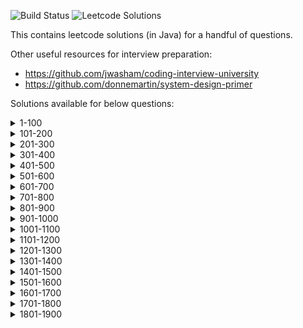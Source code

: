 ![Build Status](https://github.com/rRupeshRanjan/leetcode-solutions/actions/workflows/gradle.yml/badge.svg?branch=master)
![Leetcode Solutions](https://img.shields.io/badge/Leetcode-Solutions-brightgreen)

This contains leetcode solutions (in Java) for a handful of questions.

Other useful resources for interview preparation:
- https://github.com/jwasham/coding-interview-university
- https://github.com/donnemartin/system-design-primer

Solutions available for below questions:
<details>
	<summary>1-100</summary>
		<p>
		2. Add Two Numbers <br>
		3. Longest Substring Without Repeating Characters <br>
		5. Longest Palindromic Substring <br>
		11. Container With Most Water <br>
		15. 3Sum <br>
		16. 3Sum Closest <br>
		19. Remove Nth Node From End of List <br>
		20. Valid Parentheses <br>
		21. Merge Two Sorted Lists <br>
		22. Generate Parentheses <br>
		23. Merge k Sorted Lists <br>
        26. Remove Duplicates from Sorted Array <br>
		31. Next Permutation <br>
		32. Longest Valid Parentheses <br>
		33. Search in Rotated Sorted Array <br>
		34. Find First and Last Position of Element in Sorted Array <br>
        36. Valid sudoku <br>
		42. Trapping Rain Water <br>
		45. Jump Game II <br>
		48. Rotate Image <br>
		49. Group Anagrams <br>
		51. N-Queens <br>
		52. N-Queens II <br>
		53. Maximum Subarray <br>
		54. Spiral Matrix <br>
		55. Jump Game <br>
		56. Merge Intervals <br>
		57. Insert Interval <br>
		62. Unique Paths <br>
		63. Unique Paths II <br>
		66. Plus One <br>
        71. Simplify Path <br>
		73. Set Matrix Zeroes <br>
		74. Search a 2D Matrix <br>
		75. Sort Colors <br>
		76. Minimum Window Substring <br>
        80. Remove Duplicates from Sorted Array II <br>
		84. Largest Rectangle in Histogram <br>
		86. Palindrome Linked List <br>
        88. Merge Sorted Array <br>
		91. Decode Ways <br>
		94. Binary Tree Inorder Traversal <br>
		98. Validate Binary Search Tree <br>
		</p>
</details>

<details>
	<summary>101-200</summary>
		<p>
		102. Binary Tree Level Order Traversal <br>
		103. Binary Tree Zigzag Level Order Traversal <br>
		105. Construct Binary Tree from Preorder and Inorder Traversal <br>
		108. Convert Sorted Array to Binary Search Tree <br>
		109. Convert Sorted List to Binary Search Tree <br>
		114. Flatten Binary Tree to Linked List <br>
		120. Triangle <br>
		121. Best Time to Buy and Sell Stock <br>
		122. Best Time to Buy and Sell Stock II <br>
		123. Best Time to Buy and Sell Stock III <br>
        125. Valid Palindrome <br>
		128. Longest Consecutive Sequence <br>
		130. Surrounded Regions <br>
		134. Gas Station <br>
		138. Copy List with Random Pointer <br>
		139. Word Break <br>
        140. Word Break II <br>
		141. Linked List Cycle <br>
		144. Binary Tree Preorder Traversal <br>
		145. Binary Tree Postorder Traversal <br>
		150. Evaluate Reverse Polish Notation <br>
		151. Reverse Words in a String <br>
		153. Find Minimum in Rotated Sorted Array <br>
		154. Find Minimum in Rotated Sorted Array II <br>
		159. Longest Substring with At Most Two Distinct Characters <br>
		160. Intersection of Two Linked Lists <br>
        161. One Edit Distance <br>
		162. Find Peak Element <br>
		163. Missing Ranges <br>
		164. Maximum Gap <br>
		186. Reverse Words in a String II <br>
		188. Best Time to Buy and Sell Stock IV <br>
		191. Write a function that takes an unsigned integer and returns the number of '1' bits it has <br>
		198. House Robber <br>
		199. Binary Tree Right Side View <br>
		200. Number of Islands <br>
		</p>
</details>

<details>
	<summary>201-300</summary>
		<p>
		204. Count primes <br>
		207. Course schedule I <br>
		210. Course schedule II <br>
		213. House Robber II <br>
		215. Kth Largest Element in an Array <br>
		234. Palindrome Linked List <br>
		235. Lowest Common Ancestor of a Binary Search Tree <br>
		236. Lowest Common Ancestor of a Binary Tree <br>
        238. Product of Array Except Self <br>
		240. Search a 2D Matrix II <br>
		242. Valid Anagram <br>
		252. Meeting Rooms <br>
		253. Meeting Rooms II <br>
		256. Paint House <br>
        261. Graph Valid Tree <br>
		265. Paint House II <br>
		268. Missing Number <br>
        283. Move Zeroes <br>
		284. Peeking Iterator <br>
		298. Binary Tree Longest Consecutive Sequence <br>
		299. Bulls and Cows <br>
		300. Longest Increasing Subsequence <br>
		</p>
</details>

<details>
	<summary>301-400</summary>
		<p>
		309. Best time to by and sell stock with cooldown <br>
        314. Binary Tree Vertical Order Traversal <br>
		315. Count of Smaller Numbers After Self <br>
		318. Maximum Product of Word Lengths <br>
		319. Bulb Switcher <br>
		322. Coin Change <br>
		326. Power of Three <br>
		329. Longest Increasing Path in a Matrix <br>
		337. House Robber III <br>
		340. Longest Substring with At Most K Distinct Characters <br>
		344. Reverse String <br>
		346. Moving Average from Data Stream <br>
		347. Top K Frequent Elements <br>
		354. Russian Doll Envelopes <br>
		366. Find Leaves of Binary Tree <br>
		376. Wiggle Subsequence <br>
		377. Combination Sum IV <br>
		384. Shuffle an Array <br>
		394. Decode String <br>
		399. Evaluate Division <br>
        </p>
</details>

<details>
	<summary>401-500</summary>
		<p>
		410. Split Array Largest Sum <br>
		413. Arithmetic Slices <br>
		417. Pacific Atlantic Water Flow <br>
		418. Sentence Screen Fitting <br>
		419. Battleships in a Board <br>
		429. N-ary Tree Level Order Traversal <br>
        437. Path Sum III <br>
		453. Minimum Moves to Equal Array Elements <br>
		456. 132 Pattern <br>
		462. Minimum Moves to Equal Array Elements II <br>
        463. Island Perimeter <br>
		473. Matchsticks to Square <br>
		474. Ones and Zeroes <br>
		482. License Key Formatting <br>
		487. Max Consecutive Ones II <br>
		</p>
</details>

<details>
	<summary>501-600</summary>
		<p>
		515. Find Largest Value in Each Tree Row <br>
		518. Coin Change 2 <br>
        523. Continuous Subarray Sum <br>
		526. Beautiful Arrangement <br>
		535. Encode and Decode TinyURL <br>
		538. Convert BST to Greater Tree <br>
		542. 01 Matrix <br>
		543. Diameter of Binary Tree <br>
		547. Number of Provinces <br>
		554. Brick Wall <br>
		560. Subarray Sum Equals K <br>
		562. Longest Line of Consecutive One in Matrix <br>
		575. Distribute Candies <br>
		583. Delete Operation for Two Strings <br>
		589. N-ary Tree Preorder Traversal <br>
		590. N-ary Tree Postorder Traversal <br>
		594. Longest Harmonious Subsequence <br>
        </p>
</details>

<details>
	<summary>601-700</summary>
		<p>
		609. Find Duplicate File in System <br>
		622. Design Circular Queue <br>
		623. Add One Row to Tree <br>
		630. Course schedule III <br>
		637. Average of Levels in Binary Tree <br>
		645. Set Mismatch <br>
		647. Palindromic Substrings <br>
		652. Find Duplicate Subtrees <br>
		665. Non-decreasing Array <br>
		668. Kth Smallest Number in Multiplication Table <br>
		669. Trim a Binary Search Tree <br>
        670. Maximum Swap <br>
        678. Valid Parenthesis String <br>
        680. Valid Palindrome II <br>
		684. Redundant Connection <br>
		695. Max Area of Island <br>
		696. Count Binary Substrings <br>
		698. Partition to K Equal Sum Subsets <br>
		</p>
</details>

<details>
	<summary>701-800</summary>
		<p>
		714. Best Time to Buy and Sell Stock with Transaction Fee <br>
		719. Find K-th Smallest Pair Distance <br>
		721. Accounts Merge <br>
		733. Flood Fill <br>
		735. Asteroid Collision <br>
		746. Min Cost Climbing Stairs <br>
		752. Open the Lock <br>
		775. Global and Local Inversions <br>
		784. Letter Case Permutation <br>
		785. Is Graph Bipartite? <br>
		792. Number of Matching Subsequences <br>
		795. Number of Subarrays with Bounded Maximum <br>
		797. All Paths From Source to Target <br>
        </p>
</details>

<details>
    <summary>801-900</summary>
        <p>
		820. Short Encoding of Words <br>
		820. Short Encoding of Words <br>
		821. Shortest Distance to a Character <br>
		823. Binary Trees With Factors <br>
        827. Making A Large Island <br>
		841. Keys and Rooms <br>
		849. Maximize Distance to Closest Person <br>
		852. Peak Index in a Mountain Array <br>
		853. Car Fleet <br>
		869. Reordered Power of 2 <br>
		870. Advantage Shuffle <br>
		875. Koko Eating Bananas <br>
		886. Possible Bipartition <br>
		890. Find and Replace Pattern <br>
        </p>
</details>

<details>
    <summary>901-1000</summary>
        <p>
		904. Fruit Into Baskets <br>
		916. Word Subsets <br>
		923. 3Sum With Multiplicity <br>
        926. Flip String to Monotone Increasing <br>
		929. Unique Email Addresses <br>
		947. Most Stones Removed with Same Row or Column <br>
		948. Bag of Tokens <br>
        954. Array of Doubled Pairs <br>
		968. Binary Tree Cameras <br>
		970. Powerful Integers <br>
		971. Flip Binary Tree To Match Preorder Traversal <br>
        973. K Closest Points to Origin <br>
		974. Subarray Sums Divisible by K <br>
		975. Odd Even Jump <br>
		</p>
</details>

<details>
	<summary>1001-1100</summary>
		<p>
		1004. Max Consecutive Ones III <br>
		1008. Construct Binary Search Tree from Preorder Traversal <br>
		1011. Capacity To Ship Packages Within D Days <br>
        1013. Partition Array Into Three Parts With Equal Sum <br>
        1020. Number of Enclaves <br>
		1038. Binary Search Tree to Greater Sum Tree <br>
        1041. Robot Bounded In Circle <br>
		1047. Remove All Adjacent Duplicates In String <br>
		1048. Longest String Chain <br>
		1060. Missing Element in Sorted Array <br>
		1074. Number of submatrices that sum to target <br>
		1091. Shortest Path in Binary Matrix <br>
		1094. Car Pooling <br>
        </p>
</details>

<details>
	<summary>1101-1200</summary>
		<p>
		1110. Delete Nodes And Return Forest <br>
		1161. Maximum Level Sum of a Binary Tree <br>
		1162. As Far from Land as Possible <br>
        </p>
</details>

<details>
	<summary>1201-1300</summary>
		<p>
		1209. Remove All Adjacent Duplicates in String II <br>
		1233. Remove Sub-Folders from the Filesystem <br>
        1249. Minimum Remove to Make Valid Parentheses <br>
        1254. Number of Closed Islands <br>
		1257. Smallest Common Region <br>
		1292. Maximum Side Length of a Square with Sum Less than or Equal to Threshold <br>
		1293. Shortest Path in a Grid with Obstacles Elimination <br>
        </p>
</details>

<details>
	<summary>1301-1400</summary>
		<p>
		1302. Deepest Leaves Sum <br>
		1306. Jump Game III <br>
		1319. Number of Operations to Make Network Connected <br>
        1331. Rank Transform of an Array <br>
		1337. The K Weakest Rows in a Matrix <br>
		1340. Jump Game V <br>
		1342. Number of steps to reduce a number to zero <br>
		1345. Jump Game IV <br>
		1354. Construct Target Array With Multiple Sums <br>
		1376. Time Needed to Inform All Employees <br>
		1383. Maximum Performance of a Team <br>
		1396. Design Underground System <br>
        </p>
</details>

<details>
	<summary>1401-1500</summary>
		<p>
        1423. Maximum Points You Can Obtain from Cards <br>
		1448. Count Good Nodes in Binary Tree <br>
		1461. Check If a String Contains All Binary Codes of Size K <br>
		1465. Maximum Area of a Piece of Cake After Horizontal and Vertical Cuts <br>
		1480. Running Sum of 1d Array <br>
		1482. Minimum Number of Days to Make m Bouquets <br>
		</p>
</details>

<details>
	<summary>1501-1600</summary>
		<p>
		1509. Minimum Difference Between Largest and Smallest Value in Three Moves <br>
		1525. Number of Good Ways to Split a String <br>
		1529. Bulb Switcher IV <br>
		1551. Minimum Operations to Make Array Equal <br>
		1589. Maximum Sum Obtained of Any Permutation <br>
        </p>
</details>

<details>
	<summary>1601-1700</summary>
		<p>
		1640. Check Array Formation Through Concatenation <br>
		1642. Furthest Building You Can Reach <br>
		1644. Lowest Common Ancestor of a Binary Tree II <br>
		1647. Minimum Deletions to Make Character Frequencies Unique <br>
		1653. Minimum Deletions to Make String Balanced <br>
		1676. Lowest Common Ancestor of a Binary Tree IV <br>
		1689. Partitioning Into Minimum Number Of Deci-Binary Numbers <br>
		1695. Maximum Erasure Value <br>
		1696. Jump Game VI <br>
        </p>
</details>

<details>
	<summary>1701-1800</summary>
		<p>
		1704. Determine if String Halves Are Alike <br>
		1721. Swapping Nodes in a Linked List <br>
		1730. Shortest Path to Get Food <br>
		1749. Maximum Absolute Sum of Any Subarray <br>
        </p>
</details>

<details>
	<summary>1801-1900</summary>
		<p>
		1856. Maximum Subarray Min-Product <br>
		1863. Sum of All Subset XOR Totals <br>
		1871. Jump Game VII <br>
		</p>
</details>
